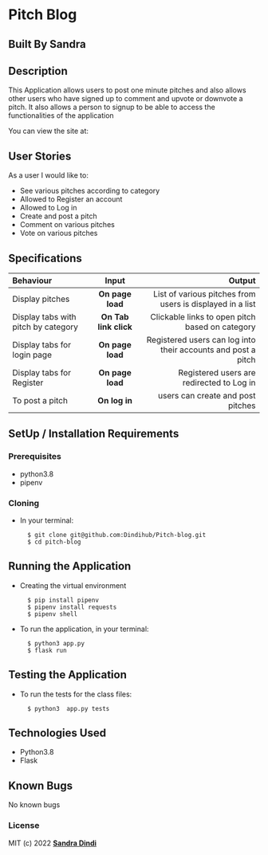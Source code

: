 # Pitch Blog

## Built By Sandra

## Description
This Application allows users to post one minute pitches and also allows other users who have signed up to comment and upvote or downvote a pitch. It also allows a person to signup to be able to access the functionalities of the application


You can view the site at:[]()

## User Stories
As a user I would like to:
* See various pitches according to category
* Allowed to Register an account
* Allowed to Log in
* Create and post a pitch
* Comment on various pitches
* Vote on various pitches


## Specifications
| Behaviour | Input | Output |
| :---------------- | :---------------: | ------------------: |
| Display  pitches | **On page load** | List of various pitches from users is displayed in a list |
| Display tabs with pitch by category | **On Tab link click** | Clickable links to open pitch based on category |
| Display tabs for login page  | **On page load** | Registered users can log into their accounts and post a pitch |
| Display tabs for Register  | **On page load** | Registered users are redirected to Log in |
| To post a pitch | **On log in** |  users can create and post pitches|


## SetUp / Installation Requirements
### Prerequisites
* python3.8
* pipenv


### Cloning
* In your terminal:

        $ git clone git@github.com:Dindihub/Pitch-blog.git
        $ cd pitch-blog

## Running the Application
* Creating the virtual environment

        $ pip install pipenv
        $ pipenv install requests
        $ pipenv shell
       


* To run the application, in your terminal:

        $ python3 app.py
        $ flask run

## Testing the Application
* To run the tests for the class files:

        $ python3  app.py tests 

## Technologies Used
* Python3.8
* Flask

## Known Bugs
No known bugs

### License
MIT (c) 2022 **[Sandra Dindi](git@github.com:Dindihub/Pitch-blog.git)**

